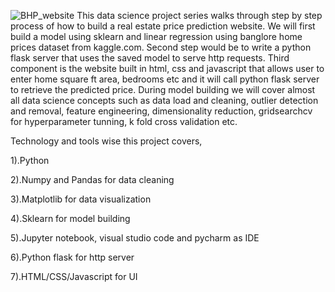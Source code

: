 ![BHP_website](https://github.com/Abhishek19081/Predicting-Home-Prices-in-Banglore/assets/118285642/56738469-3721-4376-b8c0-6ae111dac56a)
This data science project series walks through step by step process of how to build a real estate price prediction website. We will first build a model using sklearn and linear regression using banglore home prices dataset from kaggle.com. Second step would be to write a python flask server that uses the saved model to serve http requests. Third component is the website built in html, css and javascript that allows user to enter home square ft area, bedrooms etc and it will call python flask server to retrieve the predicted price. During model building we will cover almost all data science concepts such as data load and cleaning, outlier detection and removal, feature engineering, dimensionality reduction, gridsearchcv for hyperparameter tunning, k fold cross validation etc. 

Technology and tools wise this project covers,

1).Python

2).Numpy and Pandas for data cleaning

3).Matplotlib for data visualization

4).Sklearn for model building

5).Jupyter notebook, visual studio code and pycharm as IDE

6).Python flask for http server

7).HTML/CSS/Javascript for UI
